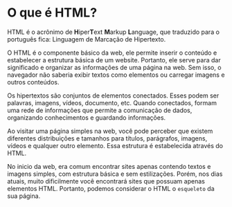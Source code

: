 # O que é HTML?

HTML é o acrônimo de **H**iper**T**ext **M**arkup **L**anguage, que traduzido para o português fica: Linguagem de Marcação de Hipertexto.

O HTML é o componente básico da web, ele permite inserir o conteúdo e estabelecer a estrutura básica de um website. Portanto, ele serve para dar significado e organizar as informações de uma página na web. Sem isso, o navegador não saberia exibir textos como elementos ou carregar imagens e outros conteúdos.

Os hipertextos são conjuntos de elementos conectados. Esses podem ser palavras, imagens, vídeos, documento, etc. Quando conectados, formam uma rede de informações que permite a comunicação de dados, organizando conhecimentos e guardando informações.

Ao visitar uma página simples na web, você pode perceber que existem diferentes distribuições e tamanhos para títulos, parágrafos, imagens, vídeos e qualquer outro elemento. Essa estrutura é estabelecida através do HTML.

No inicio da web, era comum encontrar sites apenas contendo textos e imagens simples, com estrutura básica e sem estilizações. Porém, nos dias atuais, muito dificilmente você encontrará sites que possuam apenas elementos HTML. Portanto, podemos considerar o HTML o `esqueleto` da sua página.